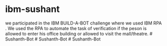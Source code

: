 # ibm-sushant
we participated in the IBM BUILD-A-BOT challenge where we used IBM RPA . We used the RPA to automate the task of verification if the peson is allowed to enter his office building or allowed to visit the mall/theatre.
#   S u s h a n t h - B o t  
 #   S u s h a n t h - B o t  
 #   S u s h a n t h - B o t  
 